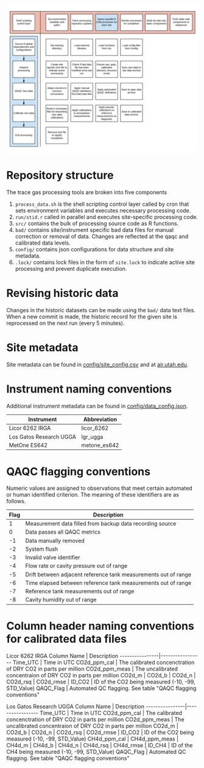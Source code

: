 ![](assets/workflow.png)

# Repository structure
The trace gas processing tools are broken into five components  
1. `process_data.sh` is the shell scripting control layer called by cron that sets environment variables and executes necessary processing code.  
1. `run/stid.r` called in parallel and executes site-specific processing code.
1. `src/` contains the bulk of processing source code as R functions.  
1. `bad/` contains site/instrument specific bad data files for manual correction or removal of data. Changes are reflected at the qaqc and calibrated data levels.  
1. `config/` contains json configurations for data structure and site metadata.  
1. `.lock/` contains lock files in the form of `site.lock` to indicate active site processing and prevent duplicate execution.  


# Revising historic data
Changes in the historic datasets can be made using the `bad/` data text files. When a new commit is made, the historic record for the given site is reprocessed on the next run (every 5 minutes).


# Site metadata
Site metadata can be found in [config/site_config.csv](config/site_config.csv) and at [air.utah.edu](http://air.utah.edu).  


# Instrument naming conventions
Additional instrument metadata can be found in [config/data_config.json](config/data_config.json).  

Instrument                   | Abbreviation
-----------------------------|----------------------------------
Licor 6262 IRGA              | licor_6262
Los Gatos Research UGGA      | lgr_ugga
MetOne ES642                 | metone_es642


# QAQC flagging conventions
Numeric values are assigned to observations that meet certain automated or human identified criterion. The meaning of these identifiers are as follows.

Flag  | Description
------|-----------------
1     | Measurement data filled from backup data recording source
0     | Data passes all QAQC metrics
-1    | Data manually removed
-2    | System flush
-3    | Invalid valve identifier
-4    | Flow rate or cavity pressure out of range
-5    | Drift between adjacent reference tank measurements out of range
-6    | Time elapsed between reference tank measurements out of range
-7    | Reference tank measurements out of range
-8    | Cavity humidity out of range


# Column header naming conventions for calibrated data files
Licor 6262 IRGA
Column Name     | Description
----------------|-----------------
Time_UTC        | Time in UTC
CO2d_ppm_cal    | The calibrated concenctration of DRY CO2 in parts per million
CO2d_ppm_meas   | The uncalibrated concentraion of DRY CO2 in parts per million
CO2d_m          | 
CO2d_b          | 
CO2d_n          | 
CO2d_rsq        | 
CO2d_rmse       | 
ID_CO2          | ID of the CO2 being measured (-10, -99, STD_Value)
QAQC_Flag       | Automated QC flagging.  See table "QAQC flagging conventions"
     

Los Gatos Research UGGA
Column Name     | Description
----------------|-----------------
Time_UTC        | Time in UTC
CO2d_ppm_cal    | The calibrated concenctration of DRY CO2 in parts per million
CO2d_ppm_meas   | The uncalibrated concentraion of DRY CO2 in parts per million
CO2d_m          | 
CO2d_b          | 
CO2d_n          | 
CO2d_rsq        | 
CO2d_rmse       | 
ID_CO2          | ID of the CO2 being measured (-10, -99, STD_Value)
CH4d_ppm_cal    | 
CH4d_ppm_meas   | 
CH4d_m          | 
CH4d_b          | 
CH4d_n          | 
CH4d_rsq        | 
CH4d_rmse       | 
ID_CH4          | ID of the CH4 being measured (-10, -99, STD_Value)
QAQC_Flag       | Automated QC flagging.  See table "QAQC flagging conventions"

